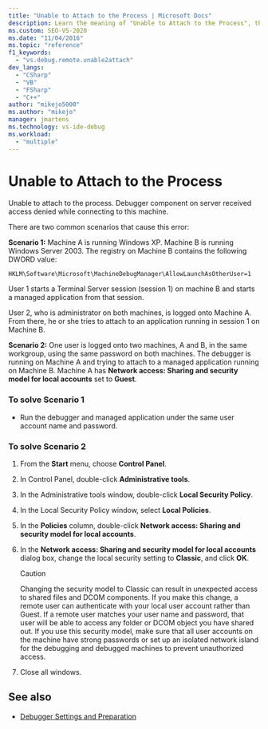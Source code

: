 ```yaml
---
title: "Unable to Attach to the Process | Microsoft Docs"
description: Learn the meaning of "Unable to Attach to the Process", the two scenarios that cause it, and the solutions. 
ms.custom: SEO-VS-2020
ms.date: "11/04/2016"
ms.topic: "reference"
f1_keywords:
  - "vs.debug.remote.unable2attach"
dev_langs:
  - "CSharp"
  - "VB"
  - "FSharp"
  - "C++"
author: "mikejo5000"
ms.author: "mikejo"
manager: jmartens
ms.technology: vs-ide-debug
ms.workload:
  - "multiple"
---
```

# Unable to Attach to the Process
Unable to attach to the process. Debugger component on server received access denied while connecting to this machine.

 There are two common scenarios that cause this error:

 **Scenario 1:** Machine A is running Windows XP. Machine B is running Windows Server 2003. The registry on Machine B contains the following DWORD value:

 `HKLM\Software\Microsoft\MachineDebugManager\AllowLaunchAsOtherUser=1`

 User 1 starts a Terminal Server session (session 1) on machine B and starts a managed application from that session.

 User 2, who is administrator on both machines, is logged onto Machine A. From there, he or she tries to attach to an application running in session 1 on Machine B.

 **Scenario 2:** One user is logged onto two machines, A and B, in the same workgroup, using the same password on both machines. The debugger is running on Machine A and trying to attach to a managed application running on Machine B. Machine A has **Network access: Sharing and security model for local accounts** set to **Guest**.

### To solve Scenario 1

- Run the debugger and managed application under the same user account name and password.

### To solve Scenario 2

1. From the **Start** menu, choose **Control Panel**.

2. In Control Panel, double-click **Administrative tools**.

3. In the Administrative tools window, double-click **Local Security Policy**.

4. In the Local Security Policy window, select **Local Policies**.

5. In the **Policies** column, double-click **Network access: Sharing and security model for local accounts**.

6. In the **Network access: Sharing and security model for local accounts** dialog box, change the local security setting to **Classic**, and click **OK**.

    > [!CAUTION]
    > Changing the security model to Classic can result in unexpected access to shared files and DCOM components. If you make this change, a remote user can authenticate with your local user account rather than Guest. If a remote user matches your user name and password, that user will be able to access any folder or DCOM object you have shared out. If you use this security model, make sure that all user accounts on the machine have strong passwords or set up an isolated network island for the debugging and debugged machines to prevent unauthorized access.

7. Close all windows.

## See also
- [Debugger Settings and Preparation](../debugger/debugger-settings-and-preparation.md)